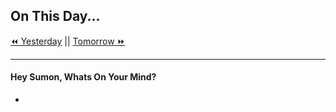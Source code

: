 ## On This Day...

[⏪ Yesterday](2021-12-07) || [Tomorrow ⏩](2021-12-09)

---
#### Hey Sumon, Whats On Your Mind? 
- 




